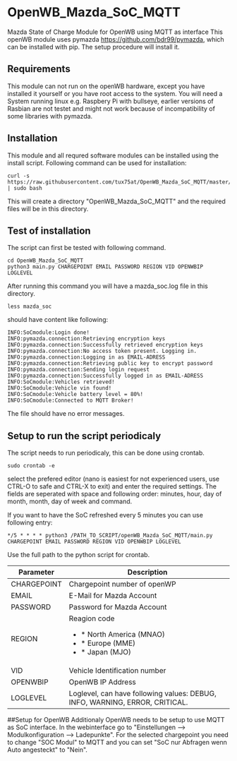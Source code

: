 # OpenWB_Mazda_SoC_MQTT
Mazda State of Charge Module for OpenWB using MQTT as interface
This openWB module uses pymazda https://github.com/bdr99/pymazda, which can be installed with pip. The setup procedure will install it.

## Requirements
This module can not run on the openWB hardware, except you have installed it yourself or you have root access to the system.
You will need a System running linux e.g. Raspbery Pi with bullseye, earlier versions of Rasbian are not testet and might not work because of incompatibility of some libraries with pymazda.

## Installation
This module and all requred software modules can be installed using the install script.
Following command can be used for installation:
```
curl -s https://raw.githubusercontent.com/tux75at/OpenWB_Mazda_SoC_MQTT/master/install.sh | sudo bash
```
This will create a directory "OpenWB_Mazda_SoC_MQTT" and the required files will be in this directory.

## Test of installation
The script can first be tested with following command.
```
cd OpenWB_Mazda_SoC_MQTT
python3 main.py CHARGEPOINT EMAIL PASSWORD REGION VID OPENWBIP LOGLEVEL
```
After running this command you will have a mazda_soc.log file in this directory.
```
less mazda_soc
```
should have content like following:
```
INFO:SoCmodule:Login done!
INFO:pymazda.connection:Retrieving encryption keys
INFO:pymazda.connection:Successfully retrieved encryption keys
INFO:pymazda.connection:No access token present. Logging in.
INFO:pymazda.connection:Logging in as EMAIL-ADRESS
INFO:pymazda.connection:Retrieving public key to encrypt password
INFO:pymazda.connection:Sending login request
INFO:pymazda.connection:Successfully logged in as EMAIL-ADRESS
INFO:SoCmodule:Vehicles retrieved!
INFO:SoCmodule:Vehicle vin found!
INFO:SoCmodule:Vehicle battery level = 80%!
INFO:SoCmodule:Connected to MQTT Broker!
```
The file should have no error messages.

## Setup to run the script periodicaly
The script needs to run periodicaly, this can be done using crontab.
```
sudo crontab -e
```

select the prefered editor (nano is easiest for not experienced users, use CTRL-O to safe and CTRL-X to exit) and enter the required settings.
The fields are seperated with space and following order: minutes, hour, day of month, month, day of week and command.

If you want to have the SoC refreshed every 5 minutes you can use following entry:
```
*/5 * * * * python3 /PATH_TO_SCRIPT/openWB_Mazda_SoC_MQTT/main.py CHARGEPOINT EMAIL PASSWORD REGION VID OPENWBIP LOGLEVEL
```
Use the full path to the python script for crontab.

| **Parameter** | **Description**                                                             |
|---------------|-----------------------------------------------------------------------------|
| CHARGEPOINT   | Chargepoint number of openWP                                                |
| EMAIL         | E-Mail for Mazda Account                                                    |
| PASSWORD      | Password for Mazda Account                                                  |
| REGION        | Reagion code <br><ul><li>* North America (MNAO)</li><li>* Europe (MME)</li><li>* Japan (MJO)</li></ul>|
| VID           | Vehicle Identification number                                               |
| OPENWBIP      | OpenWB IP Address                                                           |
| LOGLEVEL      | Loglevel, can have following values: DEBUG, INFO, WARNING, ERROR, CRITICAL. |

##Setup for OpenWB
Additionaly OpenWB needs to be setup to use MQTT as SoC interface.
In the webinterface go to "Einstellungen --> Modulkonfiguration --> Ladepunkte".
For the selected chargepoint you need to change "SOC Modul" to MQTT and you can set "SoC nur Abfragen wenn Auto angesteckt" to "Nein".
